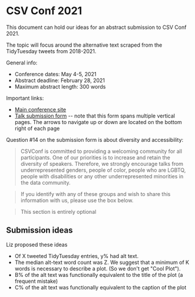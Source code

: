 # CSV Conf 2021

This document can hold our ideas for an abstract submission to CSV Conf 2021.

The topic will focus around the alternative text scraped from the TidyTuesday tweets from 2018-2021.

General info:
* Conference dates: May 4-5, 2021
* Abstract deadline: February 28, 2021
* Maximum abstract length: 300 words

Important links:
* [Main conference site](https://csvconf.com/)
* [Talk submission form](https://csvconf.com/submit/) -- note that this form spans multiple vertical pages. The arrows to navigate up or down are located on the bottom right of each page

Question #14 on the submission form is about diversity and accessibility:
> CSVConf is committed to providing a welcoming community for all participants. One of our priorities is to increase and retain the diversity of speakers. Therefore, we strongly encourage talks from underrepresented genders, people of color, people who are LGBTQ, people with disabilities or any other underrepresented minorities in the data community.

> If you identify with any of these groups and wish to share this information with us, please use the box below.

> This section is entirely optional


## Submission ideas

Liz proposed these ideas
* Of X tweeted TidyTuesday entries, y% had alt text.
* The median alt-text word count was Z. We suggest that a minimum of K words is necessary to describe a plot. (So we don't get "Cool Plot").
* B% of the alt text was functionally equivalent to the title of the plot (a frequent mistake)
* C% of the alt text was functionally equivalent to the caption of the plot